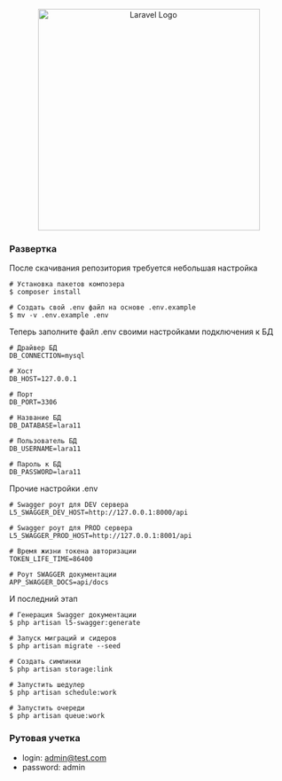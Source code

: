 <p align="center"><a href="https://laravel.com" target="_blank"><img src="https://raw.githubusercontent.com/laravel/art/master/logo-lockup/5%20SVG/2%20CMYK/1%20Full%20Color/laravel-logolockup-cmyk-red.svg" width="400" alt="Laravel Logo"></a></p>

### Развертка

После скачивания репозитория требуется небольшая настройка

```
# Установка пакетов композера
$ composer install

# Создать свой .env файл на основе .env.example
$ mv -v .env.example .env
```

Теперь заполните файл .env своими настройками подключения к БД

```
# Драйвер БД
DB_CONNECTION=mysql

# Хост
DB_HOST=127.0.0.1

# Порт
DB_PORT=3306

# Название БД
DB_DATABASE=lara11

# Пользователь БД
DB_USERNAME=lara11

# Пароль к БД
DB_PASSWORD=lara11
```

Прочие настройки .env

```
# Swagger роут для DEV сервера
L5_SWAGGER_DEV_HOST=http://127.0.0.1:8000/api

# Swagger роут для PROD сервера
L5_SWAGGER_PROD_HOST=http://127.0.0.1:8001/api

# Время жизни токена авторизации
TOKEN_LIFE_TIME=86400

# Роут SWAGGER документации
APP_SWAGGER_DOCS=api/docs
```

И последний этап

```
# Генерация Swagger документации
$ php artisan l5-swagger:generate

# Запуск миграций и сидеров
$ php artisan migrate --seed

# Создать симлинки
$ php artisan storage:link

# Запустить шедулер
$ php artisan schedule:work

# Запустить очереди
$ php artisan queue:work
```

### Рутовая учетка
- login: admin@test.com
- password: admin
